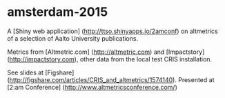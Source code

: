# amsterdam-2015

A [Shiny web application] (http://ttso.shinyapps.io/2amconf) on altmetrics of a selection of Aalto University publications.

Metrics from [Altmetric.com] (http://altmetric.com) and [Impactstory] (http://impactstory.com), other data from the local test CRIS installation.

See slides at [Figshare] (http://figshare.com/articles/CRIS_and_altmetrics/1574140). Presented at [2:am Conference] (http://www.altmetricsconference.com/)